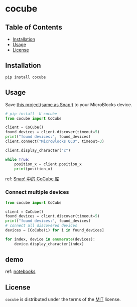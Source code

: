 # cocube

## Table of Contents

- [Installation](#installation)
- [Usage](#Usage)
- [License](#license)

## Installation

```console
pip install cocube
```

## Usage

Save [this project(same as Snap!)](https://microblocksfun.cn/run/microblocks.html#project=https://wwj718.github.io/post/img/CoCube-server-dynatalk-v1.ubp) to your MicroBlocks device.

```py
# pip install -U cocube
from cocube import CoCube

client = CoCube()
found_devices = client.discover(timeout=5)
print("found devices:", found_devices)
client.connect("MicroBlocks QCQ", timeout=3)

client.display_character("c")

while True:
    position_x = client.position_x
    print(position_x)
```

ref: [Snap! 中的 CoCube 库](https://wwj718.github.io/post/%E7%BC%96%E7%A8%8B/snap-cocube/)

### Connect multiple devices

```py
from cocube import CoCube

client = CoCube()
found_devices = client.discover(timeout=5)
print("found devices:", found_devices)
# connect all discovered devices
devices = [CoCube(i) for i in found_devices]

for index, device in enumerate(devices):
    device.display_character(index)
```

## demo

ref: [notebooks](./notebooks)

## License

`cocube` is distributed under the terms of the [MIT](https://spdx.org/licenses/MIT.html) license.
